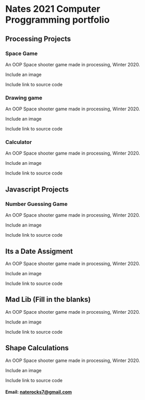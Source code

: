 # Nates 2021 Computer Proggramming portfolio

## Processing Projects

### Space Game

An OOP Space shooter game made in processing, Winter 2020.

Include an image

Include link to source code

### Drawing game

An OOP Space shooter game made in processing, Winter 2020.

Include an image

Include link to source code

### Calculator

An OOP Space shooter game made in processing, Winter 2020.

Include an image

Include link to source code

## Javascript Projects

### Number Guessing Game

An OOP Space shooter game made in processing, Winter 2020.

Include an image

Include link to source code

## Its a Date Assigment

An OOP Space shooter game made in processing, Winter 2020.

Include an image

Include link to source code

## Mad Lib (Fill in the blanks) 

An OOP Space shooter game made in processing, Winter 2020.

Include an image

Include link to source code

## Shape Calculations

An OOP Space shooter game made in processing, Winter 2020.

Include an image

Include link to source code

#### Email: naterocks7@gmail.com
